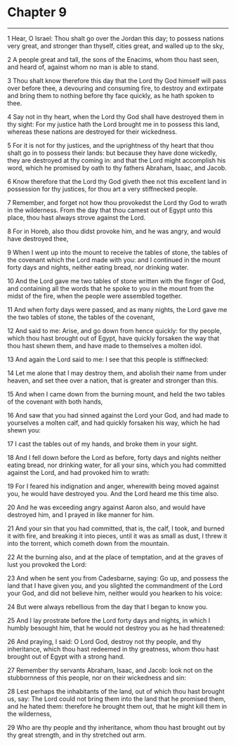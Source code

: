 # Chapter 9

***

1 Hear, O Israel: Thou shalt go over the Jordan this day; to possess nations very great, and stronger than thyself, cities great, and walled up to the sky,

2 A people great and tall, the sons of the Enacims, whom thou hast seen, and heard of, against whom no man is able to stand.

3 Thou shalt know therefore this day that the Lord thy God himself will pass over before thee, a devouring and consuming fire, to destroy and extirpate and bring them to nothing before thy face quickly, as he hath spoken to thee.

4 Say not in thy heart, when the Lord thy God shall have destroyed them in thy sight: For my justice hath the Lord brought me in to possess this land, whereas these nations are destroyed for their wickedness.

5 For it is not for thy justices, and the uprightness of thy heart that thou shalt go in to possess their lands: but because they have done wickedly, they are destroyed at thy coming in: and that the Lord might accomplish his word, which he promised by oath to thy fathers Abraham, Isaac, and Jacob.

6 Know therefore that the Lord thy God giveth thee not this excellent land in possession for thy justices, for thou art a very stiffnecked people.

7 Remember, and forget not how thou provokedst the Lord thy God to wrath in the wilderness. From the day that thou camest out of Egypt unto this place, thou hast always strove against the Lord.

8 For in Horeb, also thou didst provoke him, and he was angry, and would have destroyed thee,

9 When I went up into the mount to receive the tables of stone, the tables of the covenant which the Lord made with you: and I continued in the mount forty days and nights, neither eating bread, nor drinking water.

10 And the Lord gave me two tables of stone written with the finger of God, and containing all the words that he spoke to you in the mount from the midst of the fire, when the people were assembled together.

11 And when forty days were passed, and as many nights, the Lord gave me the two tables of stone, the tables of the covenant,

12 And said to me: Arise, and go down from hence quickly: for thy people, which thou hast brought out of Egypt, have quickly forsaken the way that thou hast shewn them, and have made to themselves a molten idol.

13 And again the Lord said to me: I see that this people is stiffnecked:

14 Let me alone that I may destroy them, and abolish their name from under heaven, and set thee over a nation, that is greater and stronger than this.

15 And when I came down from the burning mount, and held the two tables of the covenant with both hands,

16 And saw that you had sinned against the Lord your God, and had made to yourselves a molten calf, and had quickly forsaken his way, which he had shewn you:

17 I cast the tables out of my hands, and broke them in your sight.

18 And I fell down before the Lord as before, forty days and nights neither eating bread, nor drinking water, for all your sins, which you had committed against the Lord, and had provoked him to wrath:

19 For I feared his indignation and anger, wherewith being moved against you, he would have destroyed you. And the Lord heard me this time also.

20 And he was exceeding angry against Aaron also, and would have destroyed him, and I prayed in like manner for him.

21 And your sin that you had committed, that is, the calf, I took, and burned it with fire, and breaking it into pieces, until it was as small as dust, I threw it into the torrent, which cometh down from the mountain.

22 At the burning also, and at the place of temptation, and at the graves of lust you provoked the Lord:

23 And when he sent you from Cadesbarne, saying: Go up, and possess the land that I have given you, and you slighted the commandment of the Lord your God, and did not believe him, neither would you hearken to his voice:

24 But were always rebellious from the day that I began to know you.

25 And I lay prostrate before the Lord forty days and nights, in which I humbly besought him, that he would not destroy you as he had threatened:

26 And praying, I said: O Lord God, destroy not thy people, and thy inheritance, which thou hast redeemed in thy greatness, whom thou hast brought out of Egypt with a strong hand.

27 Remember thy servants Abraham, Isaac, and Jacob: look not on the stubbornness of this people, nor on their wickedness and sin:

28 Lest perhaps the inhabitants of the land, out of which thou hast brought us, say: The Lord could not bring them into the land that he promised them, and he hated them: therefore he brought them out, that he might kill them in the wilderness,

29 Who are thy people and thy inheritance, whom thou hast brought out by thy great strength, and in thy stretched out arm.

